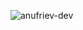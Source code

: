 <p><img align="center" src="https://github-readme-stats.vercel.app/api/top-langs?username=anufriev-dev&show_icons=true&locale=en&layout=compact" alt="anufriev-dev" /></p>
